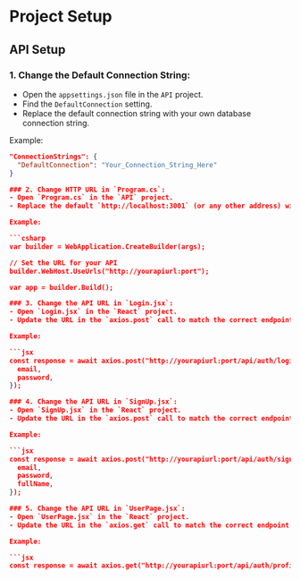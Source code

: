 # Project Setup

## API Setup

### 1. Change the Default Connection String:
- Open the `appsettings.json` file in the `API` project.
- Find the `DefaultConnection` setting.
- Replace the default connection string with your own database connection string.

Example:
```json
"ConnectionStrings": {
  "DefaultConnection": "Your_Connection_String_Here"
}

### 2. Change HTTP URL in `Program.cs`:
- Open `Program.cs` in the `API` project.
- Replace the default `http://localhost:3001` (or any other address) with the correct URL that your API will be running on.

Example:

```csharp
var builder = WebApplication.CreateBuilder(args);

// Set the URL for your API
builder.WebHost.UseUrls("http://yourapiurl:port");

var app = builder.Build();

### 3. Change the API URL in `Login.jsx`:
- Open `Login.jsx` in the `React` project.
- Update the URL in the `axios.post` call to match the correct endpoint for your API.

Example:

```jsx
const response = await axios.post("http://yourapiurl:port/api/auth/login", {
  email,
  password,
});

### 4. Change the API URL in `SignUp.jsx`:
- Open `SignUp.jsx` in the `React` project.
- Update the URL in the `axios.post` call to match the correct endpoint for your API.

Example:

```jsx
const response = await axios.post("http://yourapiurl:port/api/auth/signup", {
  email,
  password,
  fullName,
});

### 5. Change the API URL in `UserPage.jsx`:
- Open `UserPage.jsx` in the `React` project.
- Update the URL in the `axios.get` call to match the correct endpoint for fetching the user profile.

Example:

```jsx
const response = await axios.get("http://yourapiurl:port/api/auth/profile/" + storedUser.userId);
